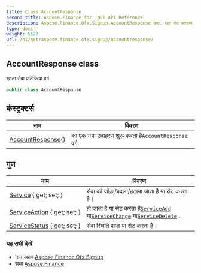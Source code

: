 ```yaml
---
title: Class AccountResponse
second_title: Aspose.Finance for .NET API Reference
description: Aspose.Finance.Ofx.Signup.AccountResponse कक्ष. खत सेव प्रतक्रय वर्ग.
type: docs
weight: 5520
url: /hi/net/aspose.finance.ofx.signup/accountresponse/
---
```

## AccountResponse class

खाता सेवा प्रतिक्रिया वर्ग.

```csharp
public class AccountResponse
```

## कंस्ट्रक्टर्स

| नाम | विवरण |
| --- | --- |
| [AccountResponse](accountresponse/)() | का एक नया उदाहरण शुरू करता है`AccountResponse` वर्ग. |

## गुण

| नाम | विवरण |
| --- | --- |
| [Service](../../aspose.finance.ofx.signup/accountresponse/service/) { get; set; } | सेवा को जोड़ा/बदला/हटाया जाता है या सेट करता है। |
| [ServiceAction](../../aspose.finance.ofx.signup/accountresponse/serviceaction/) { get; set; } | हो जाता है या सेट करता है[`ServiceAdd`](../serviceadd/) या[`ServiceChange`](../servicechange/) या[`ServiceDelete`](../servicedelete/) . |
| [ServiceStatus](../../aspose.finance.ofx.signup/accountresponse/servicestatus/) { get; set; } | सेवा स्थिति प्राप्त या सेट करता है। |

### यह सभी देखें

* नाम स्थान [Aspose.Finance.Ofx.Signup](../../aspose.finance.ofx.signup/)
* सभा [Aspose.Finance](../../)


